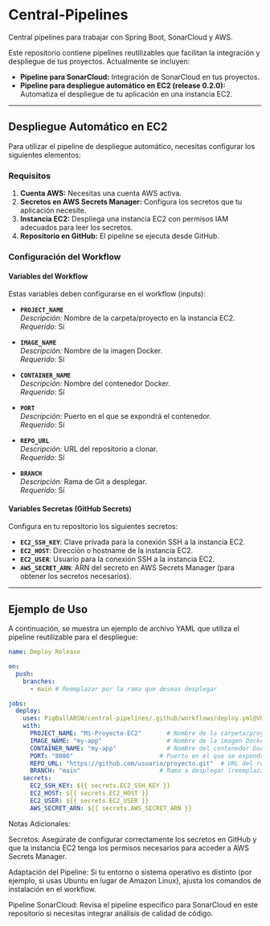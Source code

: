 # Central-Pipelines

Central pipelines para trabajar con Spring Boot, SonarCloud y AWS.

Este repositorio contiene pipelines reutilizables que facilitan la integración y despliegue de tus proyectos. Actualmente se incluyen:

- **Pipeline para SonarCloud:** Integración de SonarCloud en tus proyectos.
- **Pipeline para despliegue automático en EC2 (release 0.2.0):** Automatiza el despliegue de tu aplicación en una instancia EC2.

---

## Despliegue Automático en EC2

Para utilizar el pipeline de despliegue automático, necesitas configurar los siguientes elementos:

### Requisitos

1. **Cuenta AWS:** Necesitas una cuenta AWS activa.
2. **Secretos en AWS Secrets Manager:** Configura los secretos que tu aplicación necesite.
3. **Instancia EC2:** Despliega una instancia EC2 con permisos IAM adecuados para leer los secretos.
4. **Repositorio en GitHub:** El pipeline se ejecuta desde GitHub.

### Configuración del Workflow

#### Variables del Workflow

Estas variables deben configurarse en el workflow (inputs):

- **`PROJECT_NAME`**  
  *Descripción:* Nombre de la carpeta/proyecto en la instancia EC2.  
  *Requerido:* Sí

- **`IMAGE_NAME`**  
  *Descripción:* Nombre de la imagen Docker.  
  *Requerido:* Sí

- **`CONTAINER_NAME`**  
  *Descripción:* Nombre del contenedor Docker.  
  *Requerido:* Sí

- **`PORT`**  
  *Descripción:* Puerto en el que se expondrá el contenedor.  
  *Requerido:* Sí

- **`REPO_URL`**  
  *Descripción:* URL del repositorio a clonar.  
  *Requerido:* Sí

- **`BRANCH`**  
  *Descripción:* Rama de Git a desplegar.  
  *Requerido:* Sí

#### Variables Secretas (GitHub Secrets)

Configura en tu repositorio los siguientes secretos:

- **`EC2_SSH_KEY`**: Clave privada para la conexión SSH a la instancia EC2.
- **`EC2_HOST`**: Dirección o hostname de la instancia EC2.
- **`EC2_USER`**: Usuario para la conexión SSH a la instancia EC2.
- **`AWS_SECRET_ARN`**: ARN del secreto en AWS Secrets Manager (para obtener los secretos necesarios).

---

## Ejemplo de Uso

A continuación, se muestra un ejemplo de archivo YAML que utiliza el pipeline reutilizable para el despliegue:

```yaml
name: Deploy Release

on:
  push:
    branches:
      - main # Reemplazar por la rama que deseas desplegar

jobs:
  deploy:
    uses: PigBallARSW/central-pipelines/.github/workflows/deploy.yml@V0.2.0
    with:
      PROJECT_NAME: "Mi-Proyecto-EC2"       # Nombre de la carpeta/proyecto en la instancia EC2
      IMAGE_NAME: "my-app"                  # Nombre de la imagen Docker
      CONTAINER_NAME: "my-app"              # Nombre del contenedor Docker
      PORT: "8080"                        # Puerto en el que se expondrá el contenedor
      REPO_URL: "https://github.com/usuario/proyecto.git"  # URL del repositorio a desplegar
      BRANCH: "main"                      # Rama a desplegar (reemplaza si es necesario)
    secrets:
      EC2_SSH_KEY: ${{ secrets.EC2_SSH_KEY }}
      EC2_HOST: ${{ secrets.EC2_HOST }}
      EC2_USER: ${{ secrets.EC2_USER }}
      AWS_SECRET_ARN: ${{ secrets.AWS_SECRET_ARN }}
```

Notas Adicionales:

Secretos: Asegúrate de configurar correctamente los secretos en GitHub y que la instancia EC2 tenga los permisos necesarios para acceder a AWS Secrets Manager.

Adaptación del Pipeline: Si tu entorno o sistema operativo es distinto (por ejemplo, si usas Ubuntu en lugar de Amazon Linux), ajusta los comandos de instalación en el workflow.

Pipeline SonarCloud: Revisa el pipeline específico para SonarCloud en este repositorio si necesitas integrar análisis de calidad de código.
